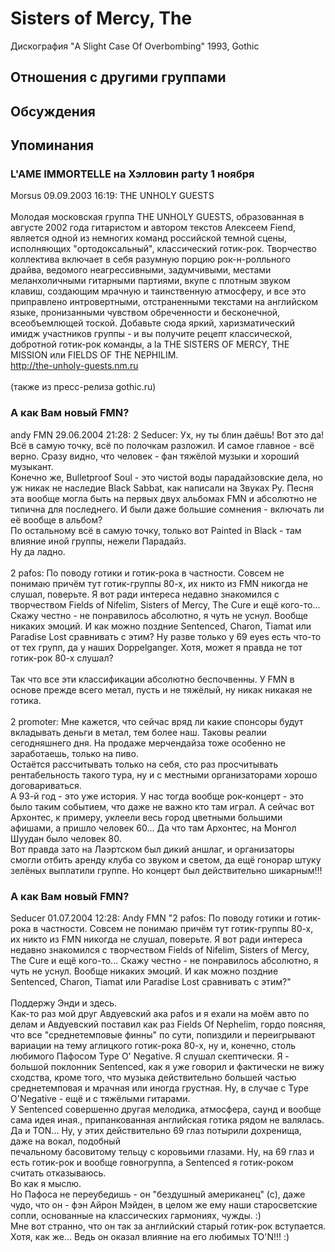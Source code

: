 # Sisters of Mercy, The

Дискография
"A Slight Case Of Overbombing" 1993, Gothic

## Отношения с другими группами


## Обсуждения


## Упоминания

### L'AME IMMORTELLE на Хэлловин party 1 ноября

Morsus 09.09.2003 16:19:
THE UNHOLY GUESTS<BR><BR>Молодая московская группа THE UNHOLY GUESTS, образованная в августе 2002 года гитаристом и автором текстов Алексеем Fiend, является одной из немногих команд российской темной сцены, исполняющих "ортодоксальный", классический готик-рок. Творчество коллектива включает в себя разумную порцию рок-н-ролльного драйва, ведомого неагрессивными, задумчивыми, местами меланхоличными гитарными партиями, вкупе с плотным звуком клавиш, создающим мрачную и таинственную атмосферу, и все это приправлено интровертными, отстраненными текстами на английском языке, пронизанными чувством обреченности и бесконечной, всеобъемлющей тоской. Добавьте сюда яркий, харизматический имидж участников группы - и вы получите рецепт классической, добротной готик-рок команды, a la THE SISTERS OF MERCY, THE MISSION или FIELDS OF THE NEPHILIM.<BR><A HREF="http://the-unholy-guests.nm.ru" target="_blank">http://the-unholy-guests.nm.ru</A><BR><BR>(также из пресс-релиза gothic.ru)<BR>

### А как Вам новый FMN?

andy FMN 29.06.2004 21:28:
2 Seducer: Ух, ну ты блин даёшь! Вот это да! Всё в самую точку, всё по полочкам разложил. И самое главное - всё верно. Сразу видно, что человек - фан тяжёлой музыки и хороший музыкант.<BR>Конечно же, Bulletproof Soul - это чистой воды парадайзовские дела, но уж никак не наследие Black Sabbat, как написали на Звуках Ру. Песня эта вообще могла быть на первых двух альбомах FMN и абсолютно не типична для последнего. И были даже большие сомнения - включать ли её вообще в альбом?<BR>По остальному всё в самую точку, только вот Painted in Black - там влияние иной группы, нежели Парадайз.<BR>Ну да ладно.<BR><BR>2 pafos: По поводу готики и готик-рока в частности. Совсем не понимаю причём тут готик-группы 80-х, их никто из FMN никогда не слушал, поверьте. Я вот ради интереса недавно знакомился с творчеством Fields of Nifelim, Sisters of Mercy, The Cure и ещё кого-то... Скажу честно - не понравилось абсолютно, я чуть не уснул. Вообще никаких эмоций. И как можно поздние Sentenced, Сharon, Tiamat или Paradise Lost сравнивать с этим? Ну разве только у 69 eyes есть что-то от тех групп, да у наших Doppelganger. Хотя, может я правда не тот готик-рок 80-х слушал?<BR><BR>Так что все эти классификации абсолютно беспочвенны.  У FMN в основе прежде всего метал, пусть и не тяжёлый, ну никак никакая не готика.<BR><BR>2 promoter: Мне кажется, что сейчас вряд ли какие спонсоры будут вкладывать деньги в метал, тем более наш. Таковы реалии сегодняшнего дня. На продаже мерчендайза тоже особенно не заработаешь, только на пиво.<BR>Остаётся рассчитывать только на себя, сто раз просчитывать рентабельность такого тура, ну и с местными организаторами хорошо договариваться. <BR>А 93-й год - это уже история. У нас тогда вообще рок-концерт - это было таким событием, что даже не важно кто там играл. А сейчас вот Архонтес, к примеру, уклеели весь город цветными большими афишами, а пришло человек 60... Да что там Архонтес, на Монгол Шуудан было человек 80.<BR>Вот правда зато на Лаэртском был дикий аншлаг, и организаторы смогли отбить аренду клуба со звуком и светом, да ещё гонорар штуку зелёных выплатили группе. Но концерт был действительно шикарным!!!<BR>

### А как Вам новый FMN?

Seducer 01.07.2004 12:28:
Andy FMN "2 pafos: По поводу готики и готик-рока в частности. Совсем не понимаю причём тут готик-группы 80-х, их никто из FMN никогда не слушал, поверьте. Я вот ради интереса недавно знакомился с творчеством Fields of Nifelim, Sisters of Mercy, The Cure и ещё кого-то... Скажу честно - не понравилось абсолютно, я чуть не уснул. Вообще никаких эмоций. И как можно поздние Sentenced, Сharon, Tiamat или Paradise Lost сравнивать с этим?"<BR><BR>Поддержу Энди и здесь.<BR>Как-то раз мой друг Авдуевский ака pafos и я ехали на моём авто по делам и Авдуевский поставил как раз Fields Of Nephelim, гордо поясняя, что все "среднетемповые финны" по сути, попиздили и переигрывают вариации на тему аглицкого готик-рока 80-х, ну и, конечно, столь любимого Пафосом Type O' Negative. Я слушал скептически. Я - большой поклонник Sentenced, как я уже говорил и фактически не вижу сходства, кроме того, что музыка действительно большей частью среднетемповая и мрачная или иногда грустная. Ну, в случае с Type O'Negative - ещё и с тяжёлыми гитарами. <BR>У Sentenced совершенно другая мелодика, атмосфера, саунд и вообще сама  идея иная., припанкованная английская готика рядом не валялась.<BR>Да и TON... Ну, у этих действительно 69 глаз потырили дохренища, даже на вокал, подобный <BR>печальному басовитому тельцу с коровьими глазами. Ну, на  69 глаз и есть готик-рок и вообще говногруппа, а Sentenced  я готик-роком считать отказываюсь.<BR>Во как я мыслю.<BR>Но Пафоса не переубедишь - он "бездушный американец" (с), даже чудо, что он - фэн Айрон Мэйден, в целом же ему наши старосветские сопли, основанные на классических гармониях, чужды. :)<BR>Мне вот странно, что он так за английский старый готик-рок вступается.<BR>Хотя, как же... Ведь он оказал влияние на его любимых TO'N!!! :)

